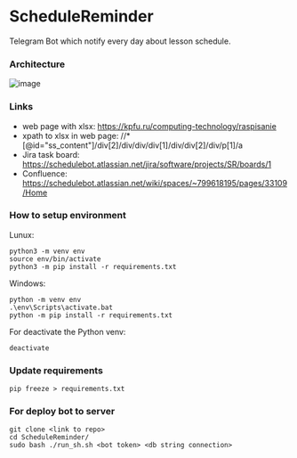 # ScheduleReminder
Telegram Bot which notify every day about lesson schedule.

### Architecture

![image](https://user-images.githubusercontent.com/45717260/156068483-24ad551a-0cc5-4bb8-9a53-bf01a909fd41.png)

### Links

* web page with xlsx: https://kpfu.ru/computing-technology/raspisanie 
* xpath to xlsx in web page: //*[@id="ss_content"]/div[2]/div/div/div[1]/div/div[2]/div/p[1]/a
* Jira task board: https://schedulebot.atlassian.net/jira/software/projects/SR/boards/1
* Confluence: https://schedulebot.atlassian.net/wiki/spaces/~799618195/pages/33109/Home

### How to setup environment 

Lunux:

    python3 -m venv env
    source env/bin/activate
    python3 -m pip install -r requirements.txt

Windows:

    python -m venv env
    .\env\Scripts\activate.bat
    python -m pip install -r requirements.txt

For deactivate the Python venv:

    deactivate

### Update requirements

    pip freeze > requirements.txt

### For deploy bot to server

    git clone <link to repo>
    cd ScheduleReminder/
    sudo bash ./run_sh.sh <bot token> <db string connection>
